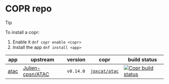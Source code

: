 # COPR repo
> [!TIP]
> To install a copr:
> 1. Enable it `dnf copr enable <copr>`
> 2. Install the app `dnf install <app>`

| app | upstream | version | copr | build status |
| --- | -------- | ------- | ---- | ------------ |
| [atac](./atac/atac.spec) | [Julien-cpsn/ATAC](https://github.com/Julien-cpsn/ATAC) | `v0.14.0` | [`joxcat/atac`](https://copr.fedorainfracloud.org/coprs/joxcat/atac/) | [![Copr build status](https://copr.fedorainfracloud.org/coprs/joxcat/atac/package/atac/status_image/last_build.png)](https://copr.fedorainfracloud.org/coprs/joxcat/atac/package/atac/) |


